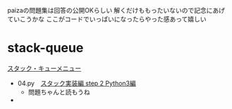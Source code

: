 paizaの問題集は回答の公開OKらしい
解くだけももったいないので記念にあげていこうかな
ここがコードでいっぱいになったらやった感あって嬉しい

# stack-queue
[スタック・キューメニュー](https://paiza.jp/works/mondai/stack_queue/problem_index?language_uid=python3)
- 04.py　[スタック実装編 step 2 Python3編](https://paiza.jp/works/mondai/stack_queue/stack_queue__stack_step2)
    - 問題ちゃんと読もうね
- 

